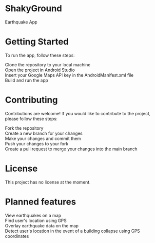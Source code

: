 # ShakyGround
Earthquake App
# Getting Started
To run the app, follow these steps:

Clone the repository to your local machine<br />
Open the project in Android Studio<br />
Insert your Google Maps API key in the AndroidManifest.xml file<br />
Build and run the app<br />
# Contributing
Contributions are welcome! If you would like to contribute to the project, please follow these steps:<br />

Fork the repository<br />
Create a new branch for your changes<br />
Make your changes and commit them<br />
Push your changes to your fork<br />
Create a pull request to merge your changes into the main branch
# License
This project has no license at the moment.
# Planned features
View earthquakes on a map<br />
Find user's location using GPS<br />
Overlay earthquake data on the map <br />
Detect user's location in the event of a building collapse using GPS coordinates 
